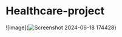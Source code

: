 # Healthcare-project


![image](![Screenshot 2024-06-18 174428](https://github.com/Deepak-karmiyal/Healthcare-project/assets/139327222/2b5e8bb9-551f-44d6-89c4-01dc81631f51))

